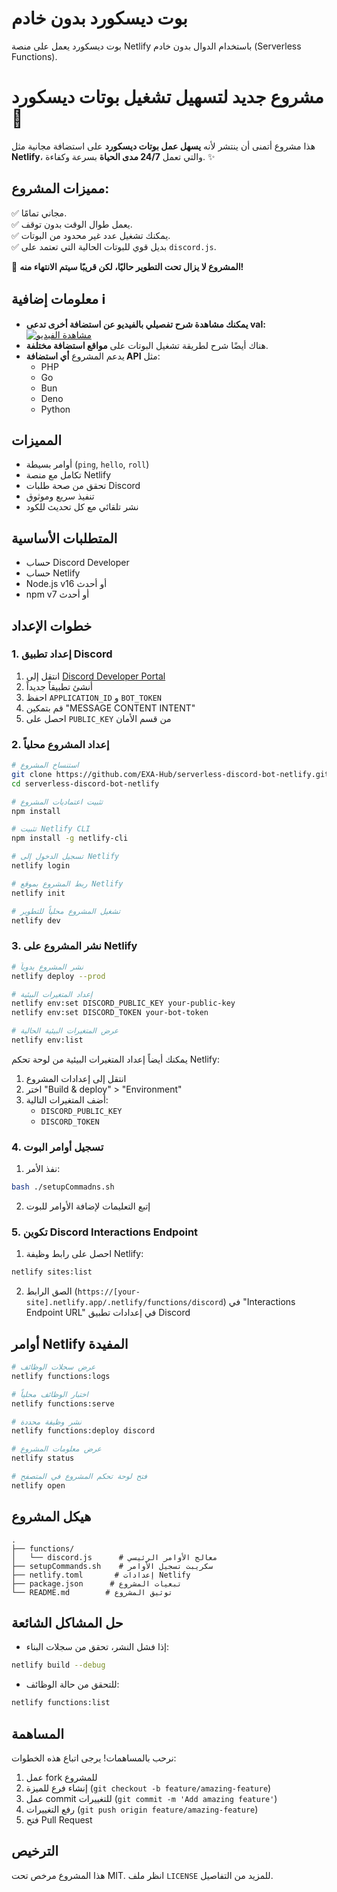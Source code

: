 # بوت ديسكورد بدون خادم

بوت ديسكورد يعمل على منصة Netlify باستخدام الدوال بدون خادم (Serverless Functions).


# مشروع جديد لتسهيل تشغيل بوتات ديسكورد 🚀  

هذا مشروع أتمنى أن ينتشر لأنه **يسهل عمل بوتات ديسكورد** على استضافة مجانية مثل **Netlify**، والتي تعمل **24/7 مدى الحياة** بسرعة وكفاءة. ✨  

## مميزات المشروع:  
✅ مجاني تمامًا.  
✅ يعمل طوال الوقت بدون توقف.  
✅ يمكنك تشغيل عدد غير محدود من البوتات.  
✅ بديل قوي للبوتات الحالية التي تعتمد على `discord.js`.  

🚧 **المشروع لا يزال تحت التطوير حاليًا، لكن قريبًا سيتم الانتهاء منه!**  

## معلومات إضافية ℹ️  
- **يمكنك مشاهدة شرح تفصيلي بالفيديو عن استضافة أخرى تدعى val:**  
  [![مشاهدة الفيديو](https://img.youtube.com/vi/yYXmInPSSfg/maxresdefault.jpg)](https://youtu.be/yYXmInPSSfg?si=D9GcQWF383VBOoWL)  
- هناك أيضًا شرح لطريقة تشغيل البوتات على **مواقع استضافة مختلفة**.  
- يدعم المشروع **أي استضافة API** مثل:  
  - PHP  
  - Go  
  - Bun  
  - Deno  
  - Python  




## المميزات

- أوامر بسيطة (`ping`, `hello`, `roll`)
- تكامل مع منصة Netlify
- تحقق من صحة طلبات Discord
- تنفيذ سريع وموثوق
- نشر تلقائي مع كل تحديث للكود

## المتطلبات الأساسية

- حساب Discord Developer
- حساب Netlify
- Node.js v16 أو أحدث
- npm v7 أو أحدث

## خطوات الإعداد

### 1. إعداد تطبيق Discord

1. انتقل إلى [Discord Developer Portal](https://discord.com/developers/applications)
2. أنشئ تطبيقاً جديداً
3. احفظ `APPLICATION_ID` و `BOT_TOKEN`
4. قم بتمكين "MESSAGE CONTENT INTENT"
5. احصل على `PUBLIC_KEY` من قسم الأمان

### 2. إعداد المشروع محلياً

```bash
# استنساخ المشروع
git clone https://github.com/EXA-Hub/serverless-discord-bot-netlify.git
cd serverless-discord-bot-netlify

# تثبيت اعتماديات المشروع
npm install

# تثبيت Netlify CLI
npm install -g netlify-cli

# تسجيل الدخول إلى Netlify
netlify login

# ربط المشروع بموقع Netlify
netlify init

# تشغيل المشروع محلياً للتطوير
netlify dev
```

### 3. نشر المشروع على Netlify

```bash
# نشر المشروع يدوياً
netlify deploy --prod

# إعداد المتغيرات البيئية
netlify env:set DISCORD_PUBLIC_KEY your-public-key
netlify env:set DISCORD_TOKEN your-bot-token

# عرض المتغيرات البيئية الحالية
netlify env:list
```

يمكنك أيضاً إعداد المتغيرات البيئية من لوحة تحكم Netlify:

1. انتقل إلى إعدادات المشروع
2. اختر "Build & deploy" > "Environment"
3. أضف المتغيرات التالية:
   - `DISCORD_PUBLIC_KEY`
   - `DISCORD_TOKEN`

### 4. تسجيل أوامر البوت

1. نفذ الأمر:

```bash
bash ./setupCommadns.sh
```

2. إتبع التعليمات لإضافة الأوامر للبوت

### 5. تكوين Discord Interactions Endpoint

1. احصل على رابط وظيفة Netlify:

```bash
netlify sites:list
```

2. الصق الرابط (`https://[your-site].netlify.app/.netlify/functions/discord`) في "Interactions Endpoint URL" في إعدادات تطبيق Discord

## أوامر Netlify المفيدة

```bash
# عرض سجلات الوظائف
netlify functions:logs

# اختبار الوظائف محلياً
netlify functions:serve

# نشر وظيفة محددة
netlify functions:deploy discord

# عرض معلومات المشروع
netlify status

# فتح لوحة تحكم المشروع في المتصفح
netlify open
```

## هيكل المشروع

```shell
.
├── functions/
│   └── discord.js      # معالج الأوامر الرئيسي
├── setupCommands.sh    # سكريبت تسجيل الأوامر
├── netlify.toml       # إعدادات Netlify
├── package.json      # تبعيات المشروع
└── README.md        # توثيق المشروع
```

## حل المشاكل الشائعة

- إذا فشل النشر، تحقق من سجلات البناء:

```bash
netlify build --debug
```

- للتحقق من حالة الوظائف:

```bash
netlify functions:list
```

## المساهمة

نرحب بالمساهمات! يرجى اتباع هذه الخطوات:

1. عمل fork للمشروع
2. إنشاء فرع للميزة (`git checkout -b feature/amazing-feature`)
3. عمل commit للتغييرات (`git commit -m 'Add amazing feature'`)
4. رفع التغييرات (`git push origin feature/amazing-feature`)
5. فتح Pull Request

## الترخيص

هذا المشروع مرخص تحت MIT. انظر ملف `LICENSE` للمزيد من التفاصيل.
